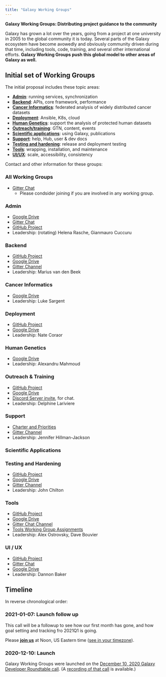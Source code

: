 ```yaml
---
title: "Galaxy Working Groups"
---
```


**Galaxy Working Groups: Distributing project guidance to the community**

Galaxy has grown a lot over the years, going from a project at one university in 2005 to the global community it is today. Several parts of the Galaxy ecosystem have become avowedly and obviously community driven during that time, including tools, code, training, and several other international efforts.  **Galaxy Working Groups push this global model to other areas of Galaxy as well.**

## Initial set of Working Groups

The initial proposal includes these topic areas:

* **[Admin](#admin)**: running services, synchronization
* **[Backend](#backend)**: APIs, core framework, performance
* **[Cancer Informatics](#cancer-informatics)**: federated analysis of widely distributed cancer datasets
* **[Deployment](#deployment)**: Ansible, K8s, cloud
* **[Human Genetics](#human-genetics)**: support the analysis of protected human datasets
* **[Outreach/training](#outreach-training)**: GTN, content, events
* **[Scientific applications](#scientific-applications)**: using Galaxy, publications
* **[Support](#support)**: help, Hub, user & dev docs
* **[Testing and hardening](#testing-and-hardening)**: release and deployment testing
* **[Tools](#tools)**: wrapping, installation, and maintenance
* **[UI/UX](#ui-ux)**: scale, accessibility, consistency

Contact and other information for these groups:

### All Working Groups

* [Gitter Chat](https://gitter.im/galaxyproject/wg-all)
  * Please condsider joining if you are involved in any working group.

### Admin

* [Google Drive](https://drive.google.com/drive/folders/1wUWo3n3dS40Gqu_G60scEGyI37KEhvrp)
* [Gitter Chat](https://gitter.im/galaxyproject/wg-admin)
* [GitHub Project](https://github.com/orgs/galaxyproject/projects/16)
* Leadership: (rotating) Helena Rasche, Gianmauro Cuccuru

### Backend

* [GitHub Project](https://github.com/orgs/galaxyproject/projects/11)
* [Google Drive](https://drive.google.com/drive/folders/1wPjD6j0ERp_XRCvrtFQ7cF8XwojJkm6k)
* [Gitter Channel](https://gitter.im/galaxyproject/backend)
* Leadership: Marius van den Beek

### Cancer Informatics

* [Google Drive](https://drive.google.com/drive/folders/1diqrY6lQ_RbxcJUA-phaYutZqij_X3ku)
* Leadership: Luke Sargent

### Deployment

* [GitHub Project](https://github.com/orgs/galaxyproject/projects/17)
* [Google Drive](https://drive.google.com/drive/folders/1bKMucBzlXex5uJKVmJhMIIpWRlXKOygG)
* Leadership: Nate Coraor
 
### Human Genetics

* [Google Drive](https://drive.google.com/drive/folders/1YMCwHicRNLtT0t8AIZaQNoT2uaDaQm3H)
* Leadership: Alexandru Mahmoud


### Outreach & Training

* [GitHub Project](https://github.com/orgs/galaxyproject/projects/15)
* [Google Drive](https://drive.google.com/drive/folders/1KIircdXhvS7-00XZy1uIs6Dmja29yjAW)
* [Discord Server invite](https://discord.gg/KCJMRjEhJM), for chat.
* Leadership: Delphine Lariviere

### Support

* [Charter and Priorities](https://docs.google.com/document/d/1YsTnGUAbh1g3z2WSmR7TKGhSPUTWCsQrz5hcCgbsTKY/edit#heading=h.9cp679lig0rf)
* [Gitter Channel](https://gitter.im/galaxyproject/support-organizing)
* Leadership: Jennifer Hillman-Jackson


### Scientific Applications


### Testing and Hardening

* [GitHub Project](https://github.com/orgs/galaxyproject/projects/12)
* [Google Drive](https://drive.google.com/drive/folders/1jglyg2B-iyE7JdPIVxbJtyizJmEyZ-8A)
* [Gitter Channel](https://gitter.im/galaxyproject/testing-hardening)
* Leadership: John Chilton


### Tools

* [GitHub Project](https://github.com/orgs/galaxyproject/projects/13)
* [Google Drive](https://drive.google.com/drive/folders/1P_kRiBMSixkNiTRu0A4VZYPgg1TLxqlL)
* [Gitter Chat Channel](https://gitter.im/galaxyproject/tools)
* [Tools Working Group Assignments](https://docs.google.com/spreadsheets/d/1jPhMF5VwoO1jW_ejdx9ZEs-DZ2bkCHezybFjfuorZeM/edit#gid=0)
* Leadership: Alex Ostrovsky, Dave Bouvier

### UI / UX

* [GitHub Project](https://github.com/orgs/galaxyproject/projects/10)
* [Gitter Chat](https://gitter.im/galaxyproject/wg-ui-ux)
* [Google Drive](https://drive.google.com/drive/folders/1L5XGq4dF9fn99TXhKXD3NKCmCoS_uQz6)
* Leadership: Dannon Baker

## Timeline

In reverse chronological order:

### 2021-01-07: Launch follow up

This call will be a followup to see how our first month has gone, and how goal setting and tracking fro 2021Q1 is going.

Please **[join us](https://psu.zoom.us/j/92752763386)** at Noon, US Eastern time ([see in your timezone](https://www.timeanddate.com/worldclock/fixedtime.html?msg=Galaxy+Developer+Roundtable&iso=20210107T12&p1=179&ah=1)).


### 2020-12-10: Launch

Galaxy Working Groups were launched on the [December 10, 2020 Galaxy Developer Roundtable call](/src/events/2020-12-10-dev-roundtable/index.md). (A [recording of that call](https://youtu.be/V87OdtdRLJM) is available.)


